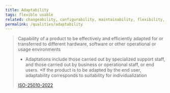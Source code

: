```yaml
---
title: Adaptability
tags: flexible usable
related: changeability, configurability, maintainability, flexibility, usability
permalink: /qualities/adaptability
---
```


>Capability of a product to be effectively and efficiently adapted for or transferred to different hardware, software or other operational or usage environments
>
>* Adaptations include those carried out by specialized support staff, and those carried out by business or operational staff, or end users.
>*If the product is to be adapted by the end user, adaptability corresponds to suitability for individualization 
>
>[ISO-25010-2022](/references/#iso-25010-2022)


